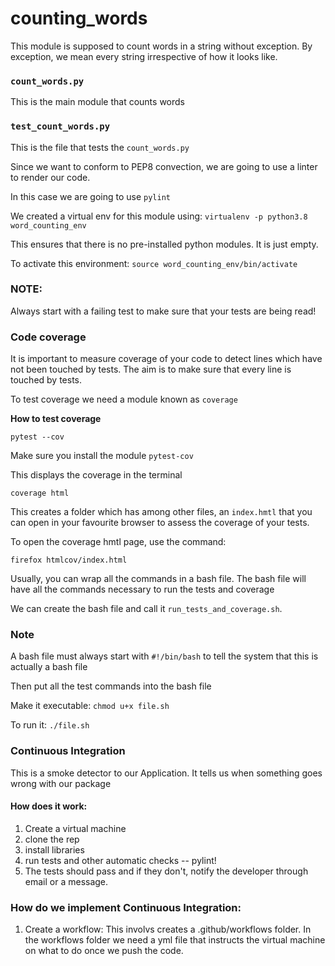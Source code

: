 # counting_words
This module is supposed to count words in a string without exception. By exception, we mean every string irrespective of how it looks like.

### `count_words.py`
This is the main module that counts words

### `test_count_words.py`
This is the file that tests the `count_words.py`

Since we want to conform to PEP8 convection, we are going to use a linter to render our code.

In this case we are going to use `pylint`

We created a virtual env for this module using: `virtualenv -p python3.8 word_counting_env`

This ensures that there is no pre-installed python modules. It is just empty.

To activate this environment:
`source word_counting_env/bin/activate`

### NOTE:
Always start with a failing test to make sure that your tests are being read!

### Code coverage
It is important to measure coverage of your code to detect lines which have not been touched by tests. The aim is to make sure that every line is touched by tests.

To test coverage we need a module known as `coverage`

**How to test coverage**

`pytest --cov`

Make sure you install the module `pytest-cov`

This displays the coverage in the terminal

`coverage html`

This creates a folder which has among other files, an `index.hmtl` that you can open in your favourite browser to assess the coverage of your tests.

To open the coverage hmtl page, use the command:

`firefox htmlcov/index.html`

Usually, you can wrap all the commands in a bash file. The bash file will have all the commands necessary to run the tests and coverage

We can create the bash file and call it `run_tests_and_coverage.sh`.

### Note
A bash file must always start with `#!/bin/bash` to tell the system that this is actually a bash file

Then put all the test commands into the bash file

Make it executable: `chmod u+x file.sh`

To run it:  `./file.sh`


### Continuous Integration
This is a smoke detector to our Application. It tells us when something goes wrong with our package

#### How does it work:
1. Create a virtual machine
2. clone the rep
3. install libraries
4. run tests and other automatic checks -- pylint!
5. The tests should pass and if they don't, notify the developer through email or a message.

### How do we implement Continuous Integration:
1. Create a workflow: This involvs creates a .github/workflows folder. In the workflows folder we need a yml file that instructs the virtual machine on what to do once we push the code.



